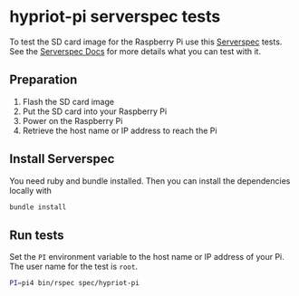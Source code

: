 # hypriot-pi serverspec tests

To test the SD card image for the Raspberry Pi use this [Serverspec](http://serverspec.org) tests. See the [Serverspec Docs](http://serverspec.org/resource_types.html) for more details what you can test with it.

## Preparation

1. Flash the SD card image
2. Put the SD card into your Raspberry Pi
3. Power on the Raspberry Pi
4. Retrieve the host name or IP address to reach the Pi

## Install Serverspec

You need ruby and bundle installed. Then you can install the dependencies locally with

```bash
bundle install
```

## Run tests

Set the `PI` environment variable to the host name or
IP address of your Pi. The user name for the test is `root`.

```bash
PI=pi4 bin/rspec spec/hypriot-pi
```
